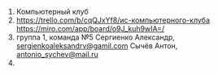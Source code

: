 1) Компьютерный клуб
2) https://trello.com/b/cqQJxYf8/ис-компьютерного-клуба
   https://miro.com/app/board/o9J_kuh9wIA=/
3) группа 1, команда №5
   Сергиенко Александр, sergienkoaleksandrv@gamil.com
   Сычёв Антон, antonio_sychev@mail.ru
4) 
